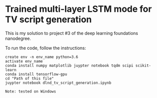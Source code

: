 # Trained multi-layer LSTM mode for TV script generation
This is my solution to project #3 of the deep learning foundations nanodegree.

To run the code, follow the instructions:



```
create env -n env_name python=3.6 
activate env_name
conda install numpy matplotlib juypter notebook tqdm scipi scikit-learn
conda install tensorflow-gpu
cd "Path of this file"
juypter notebook dlnd_tv_script_generation.ipynb

Note: tested on Windows
```
